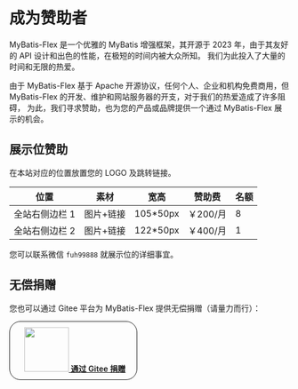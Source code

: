 # 成为赞助者

MyBatis-Flex 是一个优雅的 MyBatis 增强框架，其开源于 2023 年，由于其友好的 API 设计和出色的性能，在极短的时间内被大众所知。 我们为此投入了大量的时间和无限的热爱。

由于 MyBatis-Flex 基于 Apache 开源协议，任何个人、企业和机构免费商用，但 MyBatis-Flex 的开发、维护和网站服务器的开支，对于我们的热爱造成了许多阻碍， 为此，我们寻求赞助，也为您的产品或品牌提供一个通过
MyBatis-Flex 展示的机会。

## 展示位赞助

在本站对应的位置放置您的 LOGO 及跳转链接。

| 位置              | 素材              | 宽高          | 赞助费       | 名额        |
| ---------------- | ---------------- | ------------- | ---------- |------------ |
| 全站右侧边栏 1     | 图片+链接         | 105*50px      | ￥200/月     | 8          |
| 全站右侧边栏 2     | 图片+链接         | 122*50px      | ￥400/月     |1           |

您可以联系微信 `fuh99888` 就展示位的详细事宜。

## 无偿捐赠

您也可以通过 Gitee 平台为 MyBatis-Flex 提供无偿捐赠（请量力而行）：

<a href="https://gitee.com/mybatis-flex/mybatis-flex?donate=true" class="VPButton medium brand" target="_blank">
    <img src="https://gitee.com/static/images/logo.svg" style="width: 80px;margin: 10px 0 -5px 6px" />
    通过 Gitee 捐赠
</a>


<style>

.VPButton {
    display: inline-block;
    border: 1px solid transparent;
    text-align: center;
    font-weight: 600;
    white-space: nowrap;
    transition: color 0.25s, border-color 0.25s, background-color 0.25s;
}

.VPButton.medium {
    border-radius: 20px;
    padding: 0 20px;
    line-height: 38px;
    font-size: 14px;
}

.VPButton.brand {
    border-color: var(--vp-button-brand-border);
    color: var(--vp-button-brand-text);
    background-color: var(--vp-button-brand-bg);
}

.VPButton.brand:hover {
    border-color: var(--vp-button-brand-hover-border);
    color: var(--vp-button-brand-hover-text);
    background-color: var(--vp-button-brand-hover-bg);
    text-decoration: inherit;
}

</style>





